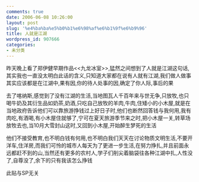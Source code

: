 ```yaml
---
comments: true
date: 2006-06-08 10:26:00
layout: post
slug: '%e4%ba%ba%e5%b0%b1%e6%98%af%e6%b1%9f%e6%b9%96'
title: 人就是江湖
wordpress_id: 907666
categories:
- 未分类
---
```


昨天晚上看了郑伊健早期作品<<九龙冰室>>,猛然之间想到了人就是江湖这句话,其实我也一直没太明白此话的含义,只知道大家都在说有人就有江湖,我们做人做事其实应该都是在江湖中,果有因,你的待人处事的因,确定了你人际,事后的果  
  
去了喀纳斯,感觉到了没有江湖的生活,当地图瓦人千百年来与世无争,只放牧,也只喝牛奶及其衍生品如奶茶,奶酒,只吃自己放牧的羊肉,牛肉,住矮小的小木屋,就是在当地政府告诉他们可以靠旅游挣钱过上好日子时,他们也断然回答钱与我何用,我有肉吃,有酒喝,有小木屋住就够了,宁可在夏天旅游季节来之时,把小木屋一关,转草场放牧去也,当10月大雪封山这时,又回到小木屋,开始醉生梦死的生活  
  
他们不接受教育,也不明白钱有何用,也不明白我们天天在讨论物质文明生活,不要开洋车,住洋房,而我们可怜的城市人每天为了更进一步生活,在努力挣扎,并且前面永远都赶不到的山,当然还有更多的农村人,学子们削尖着脑袋往各种江湖中扎,人性没了,自尊没了,余下的只有我该怎么挣钱  
  
此贴与SP无关  

